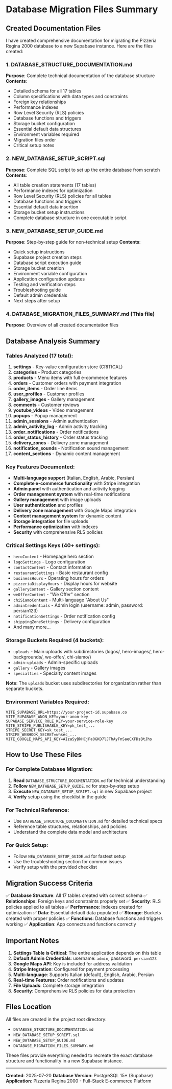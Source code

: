 # Database Migration Files Summary

## Created Documentation Files

I have created comprehensive documentation for migrating the Pizzeria Regina 2000 database to a new Supabase instance. Here are the files created:

### 1. **DATABASE_STRUCTURE_DOCUMENTATION.md**
**Purpose**: Complete technical documentation of the database structure
**Contents**:
- Detailed schema for all 17 tables
- Column specifications with data types and constraints
- Foreign key relationships
- Performance indexes
- Row Level Security (RLS) policies
- Database functions and triggers
- Storage bucket configuration
- Essential default data structures
- Environment variables required
- Migration files order
- Critical setup notes

### 2. **NEW_DATABASE_SETUP_SCRIPT.sql**
**Purpose**: Complete SQL script to set up the entire database from scratch
**Contents**:
- All table creation statements (17 tables)
- Performance indexes for optimization
- Row Level Security (RLS) policies for all tables
- Database functions and triggers
- Essential default data insertion
- Storage bucket setup instructions
- Complete database structure in one executable script

### 3. **NEW_DATABASE_SETUP_GUIDE.md**
**Purpose**: Step-by-step guide for non-technical setup
**Contents**:
- Quick setup instructions
- Supabase project creation steps
- Database script execution guide
- Storage bucket creation
- Environment variable configuration
- Application configuration updates
- Testing and verification steps
- Troubleshooting guide
- Default admin credentials
- Next steps after setup

### 4. **DATABASE_MIGRATION_FILES_SUMMARY.md** (This file)
**Purpose**: Overview of all created documentation files

## Database Analysis Summary

### Tables Analyzed (17 total):
1. **settings** - Key-value configuration store (CRITICAL)
2. **categories** - Product categories
3. **products** - Menu items with full e-commerce features
4. **orders** - Customer orders with payment integration
5. **order_items** - Order line items
6. **user_profiles** - Customer profiles
7. **gallery_images** - Gallery management
8. **comments** - Customer reviews
9. **youtube_videos** - Video management
10. **popups** - Popup management
11. **admin_sessions** - Admin authentication
12. **admin_activity_log** - Admin activity tracking
13. **order_notifications** - Order notifications
14. **order_status_history** - Order status tracking
15. **delivery_zones** - Delivery zone management
16. **notification_sounds** - Notification sound management
17. **content_sections** - Dynamic content management

### Key Features Documented:
- **Multi-language support** (Italian, English, Arabic, Persian)
- **Complete e-commerce functionality** with Stripe integration
- **Admin panel** with authentication and activity logging
- **Order management system** with real-time notifications
- **Gallery management** with image uploads
- **User authentication** and profiles
- **Delivery zone management** with Google Maps integration
- **Content management system** for dynamic content
- **Storage integration** for file uploads
- **Performance optimization** with indexes
- **Security** with comprehensive RLS policies

### Critical Settings Keys (40+ settings):
- `heroContent` - Homepage hero section
- `logoSettings` - Logo configuration
- `contactContent` - Contact information
- `restaurantSettings` - Basic restaurant config
- `businessHours` - Operating hours for orders
- `pizzeriaDisplayHours` - Display hours for website
- `galleryContent` - Gallery section content
- `weOfferContent` - "We Offer" section
- `chiSiamoContent` - Multi-language "About Us"
- `adminCredentials` - Admin login (username: admin, password: persian123)
- `notificationSettings` - Order notification config
- `shippingZoneSettings` - Delivery configuration
- And many more...

### Storage Buckets Required (4 buckets):
- `uploads` - Main uploads with subdirectories (logos/, hero-images/, hero-backgrounds/, we-offer/, chi-siamo/)
- `admin-uploads` - Admin-specific uploads
- `gallery` - Gallery images
- `specialties` - Specialty content images

**Note**: The `uploads` bucket uses subdirectories for organization rather than separate buckets.

### Environment Variables Required:
```env
VITE_SUPABASE_URL=https://your-project-id.supabase.co
VITE_SUPABASE_ANON_KEY=your-anon-key
SUPABASE_SERVICE_ROLE_KEY=your-service-role-key
VITE_STRIPE_PUBLISHABLE_KEY=pk_test_...
STRIPE_SECRET_KEY=sk_test_...
STRIPE_WEBHOOK_SECRET=whsec_...
VITE_GOOGLE_MAPS_API_KEY=AIzaSyBkHCjFa0GKD7lJThAyFnSaeCXFDsBtJhs
```

## How to Use These Files

### For Complete Database Migration:
1. **Read** `DATABASE_STRUCTURE_DOCUMENTATION.md` for technical understanding
2. **Follow** `NEW_DATABASE_SETUP_GUIDE.md` for step-by-step setup
3. **Execute** `NEW_DATABASE_SETUP_SCRIPT.sql` in new Supabase project
4. **Verify** setup using the checklist in the guide

### For Technical Reference:
- Use `DATABASE_STRUCTURE_DOCUMENTATION.md` for detailed technical specs
- Reference table structures, relationships, and policies
- Understand the complete data model and architecture

### For Quick Setup:
- Follow `NEW_DATABASE_SETUP_GUIDE.md` for fastest setup
- Use the troubleshooting section for common issues
- Verify setup with the provided checklist

## Migration Success Criteria

✅ **Database Structure**: All 17 tables created with correct schema
✅ **Relationships**: Foreign keys and constraints properly set
✅ **Security**: RLS policies applied to all tables
✅ **Performance**: Indexes created for optimization
✅ **Data**: Essential default data populated
✅ **Storage**: Buckets created with proper policies
✅ **Functions**: Database functions and triggers working
✅ **Application**: App connects and functions correctly

## Important Notes

1. **Settings Table is Critical**: The entire application depends on this table
2. **Default Admin Credentials**: username: `admin`, password: `persian123`
3. **Google Maps API**: Key is included for address validation
4. **Stripe Integration**: Configured for payment processing
5. **Multi-language**: Supports Italian (default), English, Arabic, Persian
6. **Real-time Features**: Order notifications and updates
7. **File Uploads**: Complete storage integration
8. **Security**: Comprehensive RLS policies for data protection

## Files Location

All files are created in the project root directory:
- `DATABASE_STRUCTURE_DOCUMENTATION.md`
- `NEW_DATABASE_SETUP_SCRIPT.sql`
- `NEW_DATABASE_SETUP_GUIDE.md`
- `DATABASE_MIGRATION_FILES_SUMMARY.md`

These files provide everything needed to recreate the exact database structure and functionality in a new Supabase instance.

---

**Created**: 2025-07-20
**Database Version**: PostgreSQL 15+ (Supabase)
**Application**: Pizzeria Regina 2000 - Full-Stack E-commerce Platform
